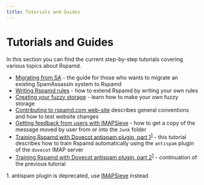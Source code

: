 ```yaml
---
title: Tutorials and Guides
---
```


# Tutorials and Guides

In this section you can find the current step-by-step tutorials covering various topics about Rspamd.

* [Migrating from SA](migrate_sa.html) - the guide for those who wants to migrate an existing SpamAssassin system to Rspamd
* [Writing Rspamd rules](/doc/developers/writing_rules.html) - how to extend Rspamd by writing your own rules
* [Creating your fuzzy storage](/doc/tutorials/fuzzy_storage.html) - learn how to make your own fuzzy storage
* [Contributing to rspamd.com web-site](site_contributing.html) describes general conventions and how to test website changes
* [Getting feedback from users with IMAPSieve](feedback_from_users_with_IMAPSieve.html) - how to get a copy of the message moved by user from or into the `Junk` folder
* [Training Rspamd with Dovecot antispam plugin, part 1](https://kaworu.ch/blog/2014/03/25/dovecot-antispam-with-rspamd/)<sup>[1](#fn1)</sup> - this tutorial describes how to train Rspamd automatically using the `antispam` plugin of the `dovecot` IMAP server
* [Training Rspamd with Dovecot antispam plugin, part 2](https://kaworu.ch/blog/2015/10/12/dovecot-antispam-with-rspamd-part2/)<sup>[1](#fn1)</sup> - continuation of the previous tutorial

<a name="fn1">1.</a> antispam plugin is deprecated, use [IMAPSieve](https://wiki.dovecot.org/HowTo/AntispamWithSieve) instead
